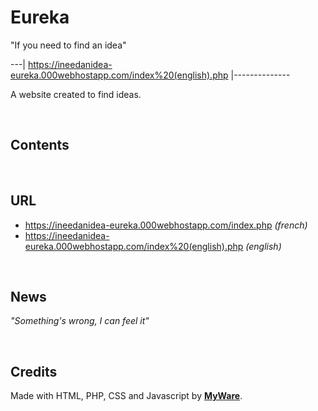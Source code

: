 # Eureka

"If you need to find an idea"

---| https://ineedanidea-eureka.000webhostapp.com/index%20(english).php
|--------------

A website created to find ideas.

<br>

Contents
---------------------------

<br>

URL
---------------------------

  - https://ineedanidea-eureka.000webhostapp.com/index.php _(french)_ 
  - https://ineedanidea-eureka.000webhostapp.com/index%20(english).php _(english)_

<br>

News
--------------------
_"Something's wrong, I can feel it"_

<br>

Credits
-----------------

Made with HTML, PHP, CSS and Javascript by <a href="https://myware386.github.io/myware-website/">**MyWare**</a>.
